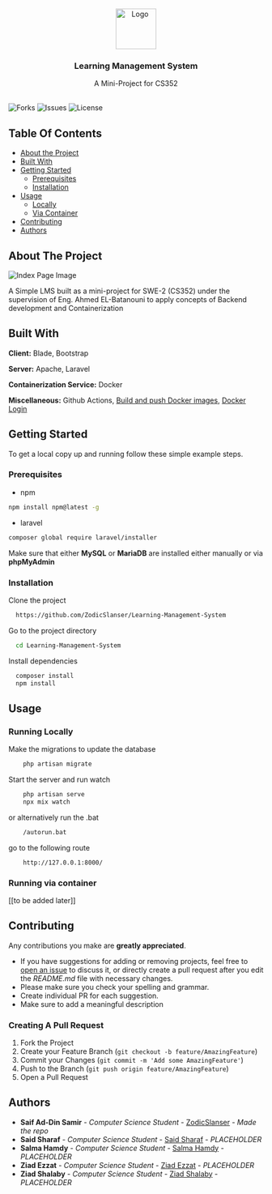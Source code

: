 <br/>
<p align="center">
  <a href="https://github.com/ZodicSlanser/Learning-Management-System">
    <img src="https://thumbs.dreamstime.com/b/lms-letter-logo-design-black-background-lms-creative-initials-letter-logo-concept-lms-letter-design-lms-letter-logo-design-243270956.jpg" alt="Logo" width="80" height="80">
  </a>

  <h3 align="center">Learning Management System</h3>

  <p align="center">
    A Mini-Project for CS352
    <br/>
    <br/>
  </p>
</p>

![Forks](https://img.shields.io/github/forks/ZodicSlanser/Learning-Management-System?style=social) ![Issues](https://img.shields.io/github/issues/ZodicSlanser/Learning-Management-System) ![License](https://img.shields.io/github/license/ZodicSlanser/Learning-Management-System) 

## Table Of Contents

* [About the Project](#about-the-project)
* [Built With](#built-with)
* [Getting Started](#getting-started)
    * [Prerequisites](#prerequisites)
    * [Installation](#installation)
* [Usage](#usage)
    * [Locally](#running-locally)
    * [Via Container](#running-via-container)
* [Contributing](#contributing)
* [Authors](#authors)


## About The Project

![Index Page Image](PLACEHOLDER)

A Simple LMS built as a mini-project for SWE-2 (CS352) under the supervision of Eng. Ahmed EL-Batanouni to apply concepts of Backend development and Containerization 

## Built With

**Client:** Blade, Bootstrap

**Server:** Apache, Laravel

**Containerization Service:** Docker

**Miscellaneous:** Github Actions, [Build and push Docker images](https://github.com/marketplace/actions/build-and-push-docker-images), [Docker Login](https://github.com/marketplace/actions/docker-login)


## Getting Started

To get a local copy up and running follow these simple example steps.

### Prerequisites

* npm

```sh
npm install npm@latest -g
```
* laravel 

```sh
composer global require laravel/installer
```
Make sure that either **MySQL** or **MariaDB** are installed either manually or via **phpMyAdmin** 

### Installation


Clone the project

```bash
  https://github.com/ZodicSlanser/Learning-Management-System
```

Go to the project directory

```bash
  cd Learning-Management-System
```

Install dependencies

```bash
  composer install
  npm install
```

## Usage

### Running Locally 

Make the migrations to update the database

```bash
    php artisan migrate
```


Start the server and run watch

```bash
    php artisan serve
    npx mix watch
```

or alternatively run the .bat 
```bash
    /autorun.bat
```


go to the following route
```
    http://127.0.0.1:8000/
```

### Running via container

[[to be added later]]

## Contributing

Any contributions you make are **greatly appreciated**.

* If you have suggestions for adding or removing projects, feel free to [open an issue](https://github.com/ZodicSlanser/Learning-Management-System/issues/new) to discuss it, or directly create a pull request after you edit the *README.md* file with necessary changes.
* Please make sure you check your spelling and grammar.
* Create individual PR for each suggestion.
* Make sure to add a meaningful description

### Creating A Pull Request

1. Fork the Project
2. Create your Feature Branch (`git checkout -b feature/AmazingFeature`)
3. Commit your Changes (`git commit -m 'Add some AmazingFeature'`)
4. Push to the Branch (`git push origin feature/AmazingFeature`)
5. Open a Pull Request

## Authors

* **Saif Ad-Din Samir** - *Computer Science Student* - [ZodicSlanser](https://github.com/ZodicSlanser/) - *Made the repo*
* **Said Sharaf** - *Computer Science Student* - [Said Sharaf](PLACEHOLDER) - *PLACEHOLDER*
* **Salma Hamdy** - *Computer Science Student* - [Salma Hamdy](PLACEHOLDER) - *PLACEHOLDER*
* **Ziad Ezzat** - *Computer Science Student* - [Ziad Ezzat](https://github.com/ziad-ezzat) - *PLACEHOLDER*
* **Ziad Shalaby** - *Computer Science Student* - [Ziad Shalaby](https://github.com/ZeadShalaby) - *PLACEHOLDER*
